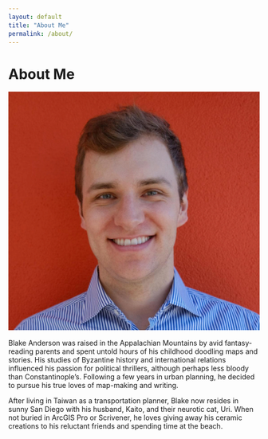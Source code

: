 ```yaml
---
layout: default
title: "About Me"
permalink: /about/
---
```


<div class="banner">
  <h1>About Me</h1>
</div>

<div class="about-content">
  <img src="/assets/images/profile.jpg" alt="Blake Anderson" class="profile-image">

  <p>
    Blake Anderson was raised in the Appalachian Mountains by avid fantasy-reading parents and spent untold hours of his childhood doodling maps and stories. His studies of Byzantine history and international relations influenced his passion for political thrillers, although perhaps less bloody than Constantinople’s. Following a few years in urban planning, he decided to pursue his true loves of map-making and writing.
  </p>
  <p>
    After living in Taiwan as a transportation planner, Blake now resides in sunny San Diego with his husband, Kaito, and their neurotic cat, Uri. When not buried in ArcGIS Pro or Scrivener, he loves giving away his ceramic creations to his reluctant friends and spending time at the beach.
  </p>
</div>
